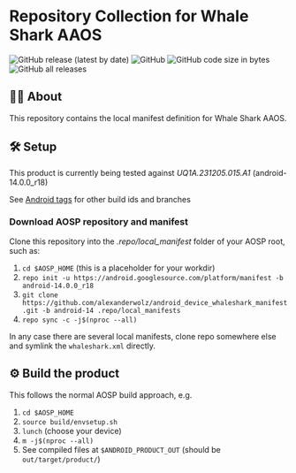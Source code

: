 # Repository Collection for Whale Shark AAOS

![GitHub release (latest by date)](https://img.shields.io/github/v/release/alexanderwolz/android_device_whaleshark_manifest)
![GitHub](https://img.shields.io/github/license/alexanderwolz/android_device_whaleshark_manifest)
![GitHub code size in bytes](https://img.shields.io/github/languages/code-size/alexanderwolz/android_device_whaleshark_manifest)
![GitHub all releases](https://img.shields.io/github/downloads/alexanderwolz/android_device_whaleshark_manifest/total?color=informational)

## 🧑‍💻 About

This repository contains the local manifest definition for Whale Shark AAOS.

## 🛠️ Setup

This product is currently being tested against *UQ1A.231205.015.A1* (android-14.0.0_r18)

See [Android tags](https://source.android.com/docs/setup/about/build-numbers) for other build ids and branches

### Download AOSP repository and manifest

Clone this repository into the *.repo/local_manifest* folder of your AOSP root, such as:

1. ```cd $AOSP_HOME``` (this is a placeholder for your workdir)
1. ```repo init -u https://android.googlesource.com/platform/manifest -b android-14.0.0_r18```
2. ```git clone https://github.com/alexanderwolz/android_device_whaleshark_manifest.git -b android-14 .repo/local_manifests```
3. ```repo sync -c -j$(nproc --all)```

In any case there are several local manifests, clone repo somewhere else and symlink the ```whaleshark.xml``` directly.

## ⚙️ Build the product

This follows the normal AOSP build approach, e.g.
1. ```cd $AOSP_HOME```
1. ```source build/envsetup.sh```
2. ```lunch``` (choose your device)
4. ```m -j$(nproc --all)```
6. See compiled files at ```$ANDROID_PRODUCT_OUT``` (should be ```out/target/product/```)

